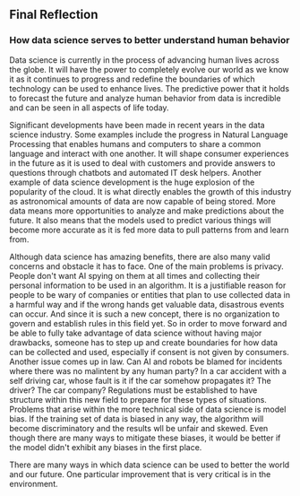 ## Final Reflection
### How data science serves to better understand human behavior

Data science is currently in the process of advancing human lives across the globe. It will have the power to completely evolve our world as we know it as it continues to progress and redefine the boundaries of which technology can be used to enhance lives. The predictive power that it holds to forecast the future and analyze human behavior from data is incredible and can be seen in all aspects of life today.

Significant developments have been made in recent years in the data science industry. Some examples include the progress in Natural Language Processing that enables humans and computers to share a common language and interact with one another. It will shape consumer experiences in the future as it is used to deal with customers and provide answers to questions through chatbots and automated IT desk helpers. Another example of data science development is the huge explosion of the popularity of the cloud. It is what directly enables the growth of this industry as astronomical amounts of data are now capable of being stored. More data means more opportunities to analyze and make predictions about the future. It also means that the models used to predict various things will become more accurate as it is fed more data to pull patterns from and learn from. 

Although data science has amazing benefits, there are also many valid concerns and obstacle it has to face. One of the main problems is privacy. People don't want AI spying on them at all times and collecting their personal information to be used in an algorithm. It is a justifiable reason for people to be wary of companies or entities that plan to use collected data in a harmful way and if the wrong hands get valuable data, disastrous events can occur. And since it is such a new concept, there is no organization to govern and establish rules in this field yet. So in order to move forward and be able to fully take advantage of data science without having major drawbacks, someone has to step up and create boundaries for how data can be collected and used, especially if consent is not given by consumers. Another issue comes up in law. Can AI and robots be blamed for incidents where there was no malintent by any human party? In a car accident with a self driving car, whose fault is it if the car somehow propagates it? The driver? The car company? Regulations must be established to have structure within this new field to prepare for these types of situations. Problems that arise within the more technical side of data science is model bias. If the training set of data is biased in any way, the algorithm will become discriminatory and the results wll be unfair and skewed. Even though there are many ways to mitigate these biases, it would be better if the model didn't exhibit any biases in the first place. 

There are many ways in which data science can be used to better the world and our future. One particular improvement that is very critical is in the environment. 
